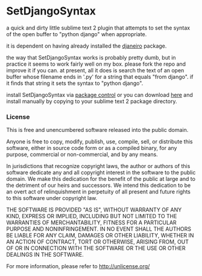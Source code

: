 # SetDjangoSyntax

a quick and dirty little sublime text 2 plugin that attempts to set the syntax of the open buffer to "python django" when appropriate.

it is dependent on having already installed the [djaneiro](https://github.com/squ1b3r/djaneiro) package.

the way that SetDjangoSyntax works is probably pretty dumb, but in practice it seems to work fairly well on my box. please fork the repo and improve it if you can. at present, all it does is search the text of an open buffer whose filename ends in '.py' for a string that equals "from django". if it finds that string it sets the syntax to "python django".

install SetDjangoSyntax via [package control](http://wbond.net/sublime_packages/package_control) or you can download [here](https://bitbucket.org/pjv/setdjangosyntax) and install manually by copying to your sublime text 2 package directory.

### License

This is free and unencumbered software released into the public domain.

Anyone is free to copy, modify, publish, use, compile, sell, or
distribute this software, either in source code form or as a compiled
binary, for any purpose, commercial or non-commercial, and by any
means.

In jurisdictions that recognize copyright laws, the author or authors
of this software dedicate any and all copyright interest in the
software to the public domain. We make this dedication for the benefit
of the public at large and to the detriment of our heirs and
successors. We intend this dedication to be an overt act of
relinquishment in perpetuity of all present and future rights to this
software under copyright law.

THE SOFTWARE IS PROVIDED "AS IS", WITHOUT WARRANTY OF ANY KIND,
EXPRESS OR IMPLIED, INCLUDING BUT NOT LIMITED TO THE WARRANTIES OF
MERCHANTABILITY, FITNESS FOR A PARTICULAR PURPOSE AND NONINFRINGEMENT.
IN NO EVENT SHALL THE AUTHORS BE LIABLE FOR ANY CLAIM, DAMAGES OR
OTHER LIABILITY, WHETHER IN AN ACTION OF CONTRACT, TORT OR OTHERWISE,
ARISING FROM, OUT OF OR IN CONNECTION WITH THE SOFTWARE OR THE USE OR
OTHER DEALINGS IN THE SOFTWARE.

For more information, please refer to <http://unlicense.org/>
